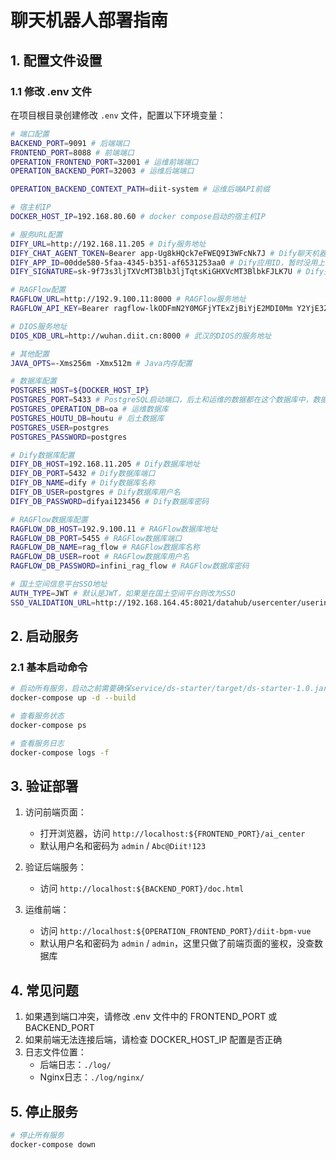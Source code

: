 # 聊天机器人部署指南

## 1. 配置文件设置

### 1.1 修改 .env 文件
在项目根目录创建修改 `.env` 文件，配置以下环境变量：

```bash
# 端口配置
BACKEND_PORT=9091 # 后端端口
FRONTEND_PORT=8088 # 前端端口
OPERATION_FRONTEND_PORT=32001 # 运维前端端口
OPERATION_BACKEND_PORT=32003 # 运维后端端口

OPERATION_BACKEND_CONTEXT_PATH=diit-system # 运维后端API前缀

# 宿主机IP
DOCKER_HOST_IP=192.168.80.60 # docker compose启动的宿主机IP

# 服务URL配置
DIFY_URL=http://192.168.11.205 # Dify服务地址
DIFY_CHAT_AGENT_TOKEN=Bearer app-Ug8kHQck7eFWEQ9I3WFcNk7J # Dify聊天机器人token
DIFY_APP_ID=00dde580-5faa-4345-b351-af6531253aa0 # Dify应用ID，暂时没用上
DIFY_SIGNATURE=sk-9f73s3ljTXVcMT3Blb3ljTqtsKiGHXVcMT3BlbkFJLK7U # Dify签名，暂时没用上

# RAGFlow配置
RAGFLOW_URL=http://192.9.100.11:8000 # RAGFlow服务地址
RAGFLOW_API_KEY=Bearer ragflow-lkODFmN2Y0MGFjYTExZjBiYjE2MDI0Mm Y2YjE3ZDY # RAGFlow API Key

# DIOS服务地址
DIOS_KDB_URL=http://wuhan.diit.cn:8000 # 武汉的DIOS的服务地址

# 其他配置
JAVA_OPTS=-Xms256m -Xmx512m # Java内存配置

# 数据库配置
POSTGRES_HOST=${DOCKER_HOST_IP} 
POSTGRES_PORT=5433 # PostgreSQL启动端口，后土和运维的数据都在这个数据库中，数据文件持久化在volumes里
POSTGRES_OPERATION_DB=oa # 运维数据库
POSTGRES_HOUTU_DB=houtu # 后土数据库
POSTGRES_USER=postgres 
POSTGRES_PASSWORD=postgres

# Dify数据库配置
DIFY_DB_HOST=192.168.11.205 # Dify数据库地址
DIFY_DB_PORT=5432 # Dify数据库端口
DIFY_DB_NAME=dify # Dify数据库名称
DIFY_DB_USER=postgres # Dify数据库用户名
DIFY_DB_PASSWORD=difyai123456 # Dify数据库密码

# RAGFlow数据库配置
RAGFLOW_DB_HOST=192.9.100.11 # RAGFlow数据库地址
RAGFLOW_DB_PORT=5455 # RAGFlow数据库端口
RAGFLOW_DB_NAME=rag_flow # RAGFlow数据库名称
RAGFLOW_DB_USER=root # RAGFlow数据库用户名
RAGFLOW_DB_PASSWORD=infini_rag_flow # RAGFlow数据库密码

# 国土空间信息平台SSO地址
AUTH_TYPE=JWT # 默认是JWT，如果是在国土空间平台则改为SSO 
SSO_VALIDATION_URL=http://192.168.164.45:8021/datahub/usercenter/userinfo/validation

```

## 2. 启动服务

### 2.1 基本启动命令
```bash
# 启动所有服务，启动之前需要确保service/ds-starter/target/ds-starter-1.0.jar存在，否则无法启动
docker-compose up -d --build

# 查看服务状态
docker-compose ps

# 查看服务日志
docker-compose logs -f
```

## 3. 验证部署

1. 访问前端页面：
   - 打开浏览器，访问 `http://localhost:${FRONTEND_PORT}/ai_center`
   - 默认用户名和密码为 `admin` / `Abc@Diit!123`
   
2. 验证后端服务：
   - 访问 `http://localhost:${BACKEND_PORT}/doc.html`

3. 运维前端：
   - 访问 `http://localhost:${OPERATION_FRONTEND_PORT}/diit-bpm-vue`
   - 默认用户名和密码为 `admin` / `admin`，这里只做了前端页面的鉴权，没查数据库

## 4. 常见问题

1. 如果遇到端口冲突，请修改 .env 文件中的 FRONTEND_PORT 或 BACKEND_PORT
2. 如果前端无法连接后端，请检查 DOCKER_HOST_IP 配置是否正确
3. 日志文件位置：
   - 后端日志：`./log/`
   - Nginx日志：`./log/nginx/`

## 5. 停止服务

```bash
# 停止所有服务
docker-compose down
```

